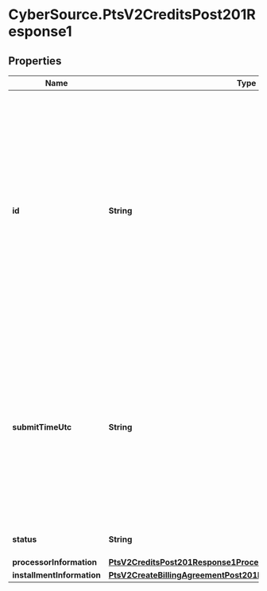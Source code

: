 # CyberSource.PtsV2CreditsPost201Response1

## Properties
Name | Type | Description | Notes
------------ | ------------- | ------------- | -------------
**id** | **String** | An unique identification number generated by Cybersource to identify the submitted request. Returned by all services. It is also appended to the endpoint of the resource. On incremental authorizations, this value with be the same as the identification number returned in the original authorization response.  | [optional] 
**submitTimeUtc** | **String** | Time of request in UTC. Format: &#x60;YYYY-MM-DDThh:mm:ssZ&#x60; **Example** &#x60;2016-08-11T22:47:57Z&#x60; equals August 11, 2016, at 22:47:57 (10:47:57 p.m.). The &#x60;T&#x60; separates the date and the time. The &#x60;Z&#x60; indicates UTC.  Returned by Cybersource for all services.  | [optional] 
**status** | **String** | The status of the submitted transaction. | [optional] 
**processorInformation** | [**PtsV2CreditsPost201Response1ProcessorInformation**](PtsV2CreditsPost201Response1ProcessorInformation.md) |  | [optional] 
**installmentInformation** | [**PtsV2CreateBillingAgreementPost201ResponseInstallmentInformation**](PtsV2CreateBillingAgreementPost201ResponseInstallmentInformation.md) |  | [optional] 


